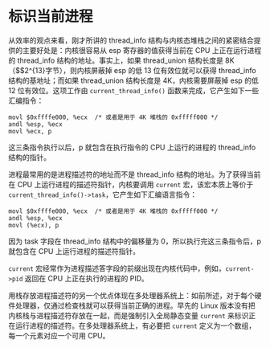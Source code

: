 # 标识当前进程

从效率的观点来看，刚才所讲的 thread_info 结构与内核态堆栈之间的紧密结合提供的主要好处是：内核很容易从 esp 寄存器的值获得当前在 CPU 上正在运行进程的 thread_info 结构的地址。事实上，如果 thread_union 结构长度是 8K（$$2^{13}字节），则内核屏蔽掉 esp 的低 13 位有效位就可以获得 thread_info 结构的基地址；而如果 thread_union 结构长度是 4K，内核需要屏蔽掉 esp 的低 12 位有效位。这项工作由 `current_thread_info()` 函数来完成，它产生如下一些汇编指令：
```
movl $0xffffe000, %ecx  /* 或者是用于 4K 堆栈的 0xfffff000 */
andl %esp, %ecx
movl %ecx, p
```

这三条指令执行以后，p 就包含在执行指令的 CPU 上运行的进程的 thread_info 结构的指针。

进程最常用的是进程描述符的地址而不是 thread_info 结构的地址。为了获得当前在 CPU 上运行进程的描述符指针，内核要调用 `current` 宏，该宏本质上等价于 `current_thread_info()->task`，它产生如下汇编语言指令：
```
movl $0xffffe000, %ecx  /* 或者是用于 4K 堆栈的 0xfffff000 */
andl %esp, %ecx
movl (%ecx), p
```

因为 task 字段在 thread_info 结构中的偏移量为 0，所以执行完这三条指令后，p 就包含在 CPU 上运行进程的描述符指针。

`current` 宏经常作为进程描述答字段的前缀出现在内核代码中，例如，`current->pid` 返回在 CPU 上正在执行的进程的 PID。

用栈存放进程描述符的另一个优点体现在多处理器系统上：如前所述，对于每个硬件处理器，仅通过检查栈就可以获得当前正确的进程。早先的 Linux 版本没有把内核栈与进程描述符存放在一起，而是强制引入全局静态变量 `current` 来标识正在运行进程的描述符。在多处理器系统上，有必要把 `current` 定义为一个数组，每一个元素对应一个可用 CPU。
